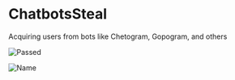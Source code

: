 # ChatbotsSteal
Acquiring users from bots like Chetogram, Gopogram, and others

![Passed](https://img.shields.io/badge/Passed:_Well,_yes,_but_a_long_time_ago-4CAF50?style=for-the-badge&logo=brain&logoColor=white)

![Name](https://img.shields.io/badge/Name:_ChatbotsSteal-FF7F00?style=for-the-badge&logo=brain&logoColor=white)
